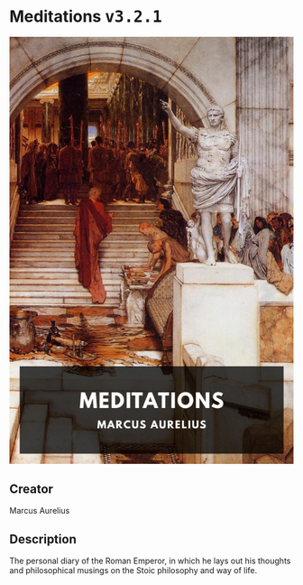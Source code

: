 
# Meditations <kbd>v3.2.1</kbd>

<center>
  <img src="./cover-1024.jpg"/>
</center>

## Creator
Marcus Aurelius

## Description
The personal diary of the Roman Emperor, in which he lays out his thoughts and philosophical musings on the Stoic philosophy and way of life.
